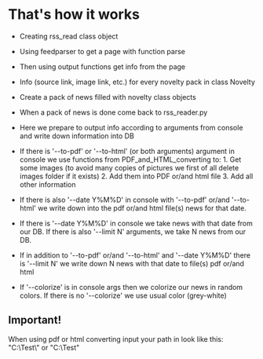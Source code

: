 # That's how it works

* Creating rss_read class object
* Using feedparser to get a page with function parse
* Then using output functions get info from the page
* Info (source link, image link, etc.) for every novelty pack in class Novelty
* Create a pack of news filled with novelty class objects
* When a pack of news is done come back to rss_reader.py
* Here we prepare to output info according to arguments from console and write down information into DB
* If there is '--to-pdf' or '--to-html' (or both arguments) argument in console we use functions 
from PDF_and_HTML_converting to:
        1. Get some images (to avoid many copies of pictures we first of all delete images 
                            folder if it exists)
        2. Add them into PDF or/and html file
        3. Add all other information 

* If there is also '--date Y%M%D' in console with '--to-pdf' or/and '--to-html' we write down into the 
pdf or/and html file(s) news for that date.  
* If there is '--date Y%M%D' in console we take news with that date from our DB. If there is also 
'--limit N' arguments, we take N news from our DB. 
* If in addition to '--to-pdf' or/and '--to-html' and '--date Y%M%D' there is '--limit N' we write down 
N news with that date to file(s) pdf or/and html
* If '--colorize' is in console args then we colorize our news in random colors. If there is no '--colorize'
we use usual color (grey-white)
## Important!
When using pdf or html converting input your path in look like this: "C:\\Test\\" or "C:\\Test"
